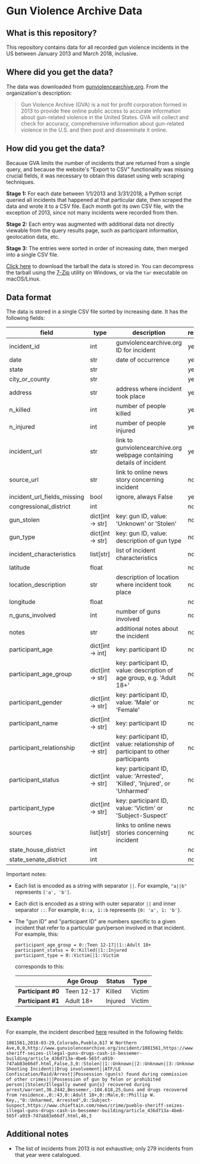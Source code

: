 # Gun Violence Archive Data

## What is this repository?

This repository contains data for all recorded gun violence incidents in the US between January 2013 and March 2018, inclusive.

## Where did you get the data?

The data was downloaded from [gunviolencearchive.org](http://www.gunviolencearchive.org/). From the organization's description:

> Gun Violence Archive (GVA) is a not for profit corporation formed in 2013 to provide free online public access to accurate information about gun-related violence in the United States. GVA will collect and check for accuracy, comprehensive information about gun-related violence in the U.S. and then post and disseminate it online.

## How did you get the data?

Because GVA limits the number of incidents that are returned from a single query, and because the website's "Export to CSV" functionality was missing crucial fields, it was necessary to obtain this dataset using web scraping techniques.

**Stage 1:** For each date between 1/1/2013 and 3/31/2018, a Python script queried all incidents that happened at that particular date, then scraped the data and wrote it to a CSV file. Each month got its own CSV file, with the exception of 2013, since not many incidents were recorded from then.

**Stage 2:** Each entry was augmented with additional data not directly viewable from the query results page, such as participant information, geolocation data, etc.

**Stage 3:** The entries were sorted in order of increasing date, then merged into a single CSV file.

[Click here] to download the tarball the data is stored in. You can decompress the tarball using the [7-Zip] utility on Windows, or via the `tar` executable on macOS/Linux.

[Click here]: DATA_01-2013_03-2018
[7-Zip]: https://www.7-zip.org/

## Data format

The data is stored in a single CSV file sorted by increasing date. It has the following fields:

| **field**                   | **type**         | **description**                                                               | **required?** |
|-----------------------------|------------------|-------------------------------------------------------------------------------|---------------|
| incident_id                 | int              |                 gunviolencearchive.org ID for incident                        | yes           |
| date                        | str              |                           date of occurrence                                  | yes           |
| state                       | str              |                                                                               | yes           |
| city_or_county              | str              |                                                                               | yes           |
| address                     | str              | address where incident took place                                             | yes           |
| n_killed                    | int              | number of people killed                                                       | yes           |
| n_injured                   | int              | number of people injured                                                      | yes           |
| incident_url                | str              | link to gunviolencearchive.org webpage containing details of incident         | yes           |
| source_url                  | str              | link to online news story concerning incident                                 | no            |
| incident_url_fields_missing | bool             | ignore, always False                                                          | yes           |
| congressional_district      | int              |                                                                               | no            |
| gun_stolen                  | dict[int -> str] | key: gun ID, value: 'Unknown' or 'Stolen'                                     | no            |
| gun_type                    | dict[int -> str] | key: gun ID, value: description of gun type                                   | no            |
| incident_characteristics    | list[str]        | list of incident characteristics                                              | no            |
| latitude                    | float            |                                                                               | no            |
| location_description        | str              | description of location where incident took place                             | no            |
| longitude                   | float            |                                                                               | no            |
| n_guns_involved             | int              | number of guns involved                                                       | no            |
| notes                       | str              | additional notes about the incident                                           | no            |
| participant_age             | dict[int -> int] | key: participant ID                                                           | no            |
| participant_age_group       | dict[int -> str] | key: participant ID, value: description of age group, e.g. 'Adult 18+'        | no            |
| participant_gender          | dict[int -> str] | key: participant ID, value: 'Male' or 'Female'                                | no            |
| participant_name            | dict[int -> str] | key: participant ID                                                           | no            |
| participant_relationship    | dict[int -> str] | key: participant ID, value: relationship of participant to other participants | no            |
| participant_status          | dict[int -> str] | key: participant ID, value: 'Arrested', 'Killed', 'Injured', or 'Unharmed'    | no            |
| participant_type            | dict[int -> str] | key: participant ID, value: 'Victim' or 'Subject-Suspect'                     | no            |
| sources                     | list[str]        | links to online news stories concerning incident                              | no            |
| state_house_district        | int              |                                                                               | no            |
| state_senate_district       | int              |                                                                               | no            |

Important notes:

- Each list is encoded as a string with separator `||`. For example, `"a||b"` represents `['a', 'b']`.
- Each dict is encoded as a string with outer separator `||` and inner separator `::`. For example, `0::a, 1::b` represents `{0: 'a', 1: 'b'}`.
- The "gun ID" and "participant ID" are numbers specific to a given incident that refer to a particular gun/person involved in that incident. For example, this:

  ```
  participant_age_group = 0::Teen 12-17||1::Adult 18+
  participant_status = 0::Killed||1::Injured
  participant_type = 0::Victim||1::Victim
  ```

  corresponds to this:

  |                    | **Age Group** | **Status** | **Type** |
  |--------------------|---------------|------------|----------|
  | **Participant #0** | Teen 12-17    | Killed     | Victim   |
  | **Participant #1** | Adult 18+     | Injured    | Victim   |

### Example

For example, the incident described [here](http://www.gunviolencearchive.org/incident/1081561) resulted in the following fields:

```csv
1081561,2018-03-29,Colorado,Pueblo,617 W Northern Ave,0,0,http://www.gunviolencearchive.org/incident/1081561,https://www.chieftain.com/news/crime/pueblo-sheriff-seizes-illegal-guns-drugs-cash-in-bessemer-building/article_436d713a-4be6-565f-a919-747ab83e66df.html,False,3,0::Stolen||1::Unknown||2::Unknown||3::Unknown||4::Unknown||5::Unknown||6::Unknown||7::Unknown||8::Unknown||9::Unknown||10::Unknown||11::Unknown||12::Unknown||13::Unknown||14::Unknown||15::Unknown||16::Unknown||17::Unknown||18::Unknown||19::Unknown||20::Unknown||21::Unknown||22::Unknown||23::Unknown||24::Unknown,0::Handgun||1::Handgun||2::Unknown||3::Unknown||4::Unknown||5::Unknown||6::Unknown||7::Unknown||8::Unknown||9::Unknown||10::Unknown||11::Unknown||12::Unknown||13::Unknown||14::Unknown||15::Unknown||16::Unknown||17::Unknown||18::Unknown||19::Unknown||20::Unknown||21::Unknown||22::Unknown||23::Unknown||24::Unknown,Non-Shooting Incident||Drug involvement||ATF/LE Confiscation/Raid/Arrest||Possession (gun(s) found during commission of other crimes)||Possession of gun by felon or prohibited person||Stolen/Illegally owned gun{s} recovered during arrest/warrant,38.2442,Bessemer,-104.618,25,Guns and drugs recovered from residence.,0::43,0::Adult 18+,0::Male,0::Phillip W. Key,,"0::Unharmed, Arrested",0::Subject-Suspect,https://www.chieftain.com/news/crime/pueblo-sheriff-seizes-illegal-guns-drugs-cash-in-bessemer-building/article_436d713a-4be6-565f-a919-747ab83e66df.html,46,3
```

## Additional notes

- The list of incidents from 2013 is not exhaustive; only 279 incidents from that year were catalogued.
